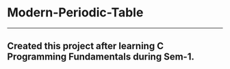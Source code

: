 # Modern-Periodic-Table
---
Created this project after learning **C Programming Fundamentals** during Sem-1.
---

